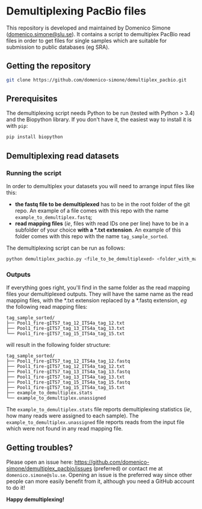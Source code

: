 # Demultiplexing PacBio files

This repository is developed and maintained by Domenico Simone (domenico.simone@slu.se). It contains a script to demultiplex PacBio read files in order to get files for single samples which are suitable for submission to public databases (eg SRA).

## Getting the repository

```bash
git clone https://github.com/domenico-simone/demultiplex_pacbio.git
```

## Prerequisites

The demultiplexing script needs Python to be run (tested with Python > 3.4) and the Biopython library. If you don't have it, the easiest way to install it is with `pip`:

```bash
pip install biopython
```

## Demultiplexing read datasets

### Running the script

In order to demultiplex your datasets you will need to arrange input files like this:

- **the fastq file to be demultiplexed** has to be in the root folder of the git repo. An example of a file comes with this repo with the name `example_to_demultiplex.fastq`;
- **read mapping files** (_ie_, files with read IDs one per line) have to be in a subfolder of your choice **with a \*.txt extension**. An example of this folder comes with this repo with the name `tag_sample_sorted`.

The demultiplexing script can be run as follows:

```bash
python demultiplex_pacbio.py <file_to_be_demultiplexed> <folder_with_mapping_files>
```

### Outputs

If everything goes right, you'll find in the same folder as the read mapping files your demultiplexed outputs. They will have the same name as the read mapping files, with the \*.txt extension replaced by a \*.fastq extension, _eg_ the following read mapping files:

```
tag_sample_sorted/
├── Pool1_fire-gITS7_tag_12_ITS4a_tag_12.txt
├── Pool1_fire-gITS7_tag_13_ITS4a_tag_13.txt
└── Pool1_fire-gITS7_tag_15_ITS4a_tag_15.txt
```

will result in the following folder structure:

```
tag_sample_sorted/
├── Pool1_fire-gITS7_tag_12_ITS4a_tag_12.fastq
├── Pool1_fire-gITS7_tag_12_ITS4a_tag_12.txt
├── Pool1_fire-gITS7_tag_13_ITS4a_tag_13.fastq
├── Pool1_fire-gITS7_tag_13_ITS4a_tag_13.txt
├── Pool1_fire-gITS7_tag_15_ITS4a_tag_15.fastq
├── Pool1_fire-gITS7_tag_15_ITS4a_tag_15.txt
├── example_to_demultiplex.stats
└── example_to_demultiplex.unassigned
```

The `example_to_demultiplex.stats` file reports demultiplexing statistics (_ie_, how many reads were assigned to each sample). The `example_to_demultiplex.unassigned` file reports reads from the input file which were not found in any read mapping file.

## Getting troubles?

Please open an issue here: https://github.com/domenico-simone/demultiplex_pacbio/issues (preferred) or contact me at `domenico.simone@slu.se`. Opening an issue is the preferred way since other people can more easily benefit from it, although you need a GitHub account to do it!

**Happy demultiplexing!**
 